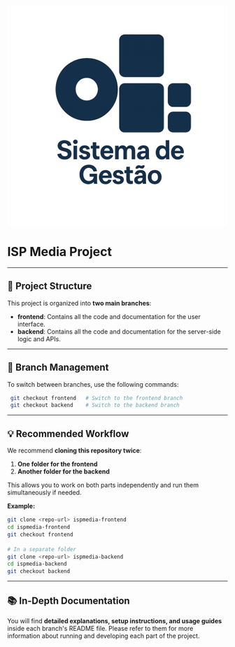 ![ISP Media Project Logo](logo.png)

# ISP Media Project

---

## 🚀 Project Structure

This project is organized into **two main branches**:

- **frontend**: Contains all the code and documentation for the user interface.
- **backend**: Contains all the code and documentation for the server-side logic and APIs.

---

## 🌳 Branch Management

To switch between branches, use the following commands:

```sh
 git checkout frontend   # Switch to the frontend branch
 git checkout backend    # Switch to the backend branch
```

---

## 💡 Recommended Workflow

We recommend **cloning this repository twice**:

1. **One folder for the frontend**
2. **Another folder for the backend**

This allows you to work on both parts independently and run them simultaneously if needed.

**Example:**

```sh
git clone <repo-url> ispmedia-frontend
cd ispmedia-frontend
git checkout frontend

# In a separate folder
git clone <repo-url> ispmedia-backend
cd ispmedia-backend
git checkout backend
```

---

## 📚 In-Depth Documentation

You will find **detailed explanations, setup instructions, and usage guides** inside each branch's README file. Please refer to them for more information about running and developing each part of the project.
